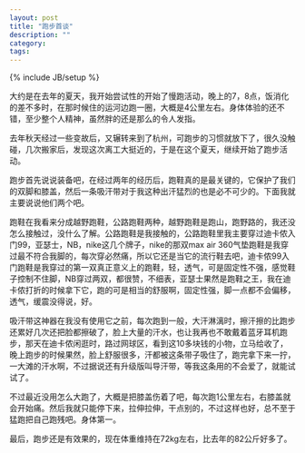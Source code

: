 ```yaml
---
layout: post
title: "跑步首谈"
description: ""
category: 
tags:  
---
```

{% include JB/setup %}


大约是在去年的夏天，我开始尝试性的开始了慢跑活动，晚上的7，8点，饭消化的差不多时，在那时候住的运河边跑一圈，大概是4公里左右。身体体验的还不错，至少整个人精神，虽然胖的还是那么的令人发指。

去年秋天经过一些变故后，又辗转来到了杭州，可跑步的习惯就放下了，很久没触碰，几次搬家后，发现这次离工大挺近的，于是在这个夏天，继续开始了跑步活动。

跑步首先说说装备吧，在经过两年的经历后，跑鞋真的是最关键的，它保护了我们的双脚和膝盖，然后一条吸汗带对于我这种出汗猛烈的也是必不可少的。下面我就主要说说他们两个吧。

跑鞋在我看来分成越野跑鞋，公路跑鞋两种，越野跑鞋是跑山，跑野路的，我还没怎么接触过，没什么了解。公路跑鞋是我接触的，公路跑鞋里我主要穿过迪卡侬入门99，亚瑟士，NB，nike这几个牌子，nike的那双max air 360气垫跑鞋是我穿过最不符合我脚的，每次穿必然痛，所以它还是当它的流行鞋去吧，迪卡侬99入门跑鞋是我穿过的第一双真正意义上的跑鞋，轻，透气，可是固定性不强，感觉鞋子控制不住脚，NB穿过两双，都很赞，不细表，亚瑟士果然是跑鞋之王，我在迪卡侬打折的时候拿下它，跑的可是相当的舒服啊，固定性强，脚一点都不会偏移，透气，缓震没得说，好。

吸汗带这神器在我没有使用它之前，每次跑到一般，大汗淋漓时，擦汗擦的比跑步还累好几次还把脸都擦破了，脸上大量的汗水，也让我再也不敢戴着蓝牙耳机跑步，那天在迪卡侬闲逛时，路过网球区，看到这10多块钱的小物，立马给收了，晚上跑步的时候果然，脸上舒服很多，汗都被这条带子吸住了，跑完拿下来一拧，一大滩的汗水啊，不过据说还有升级版叫导汗带，等我这条用的不会爱了，就能试试了。

不过最近没用怎么大跑了，大概是把膝盖伤着了吧，每次跑1公里左右，右膝盖就会开始痛。然后我就只能停下来，拉伸拉伸，干点别的，不过这样也好，总不至于猛跑把自己跑残吧。身体第一。

最后，跑步还是有效果的，现在体重维持在72kg左右，比去年的82公斤好多了。